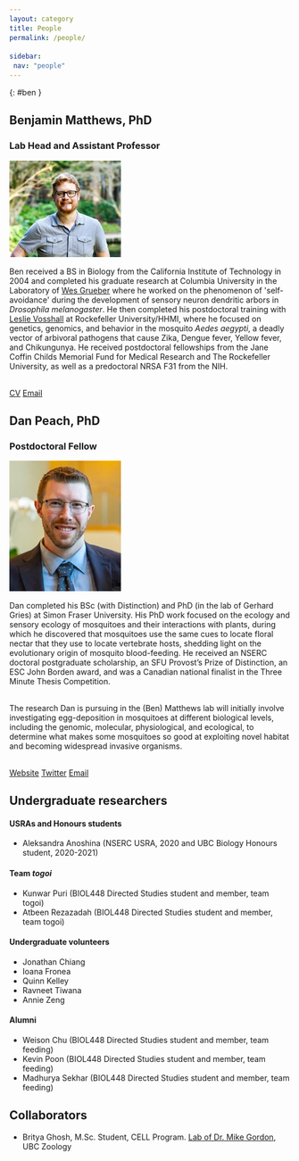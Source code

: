 ```yaml
---
layout: category
title: People
permalink: /people/

sidebar:
 nav: "people"
---
```


{: #ben }

## Benjamin Matthews, PhD
### Lab Head and Assistant Professor

<img class="align-left" src="/assets/images/Ben_1_cropped_0.jpg" width="200" caption="photo, Sylvia Herrera">

Ben received a BS in Biology from the California Institute of Technology in 2004 and completed his graduate research at Columbia University in the Laboratory of [Wes Grueber](https://grueberlab.neuroscience.columbia.edu) where he worked on the phenomenon of 'self-avoidance' during the development of sensory neuron dendritic arbors in *Drosophila melanogaster*. He then completed his postdoctoral training with [Leslie Vosshall](https://www.rockefeller.edu/research/2355-vosshall-laboratory/) at Rockefeller University/HHMI, where he focused on genetics, genomics, and behavior in the mosquito *Aedes aegypti*, a deadly vector of arbivoral pathogens that cause Zika, Dengue fever, Yellow fever, and Chikungunya. He received postdoctoral fellowships from the Jane Coffin Childs Memorial Fund for Medical Research and The Rockefeller University, as well as a predoctoral NRSA F31 from the NIH.
<br/><br/>

[CV](/assets/pdf/BenMatthews_CV_20190628.pdf)
[Email](mailto:ben.matthews@zoology.ubc.ca)


## Dan Peach, PhD
### Postdoctoral Fellow

<img class="align-left" src="/assets/images/danpeach.jpg" width="200">

Dan completed his BSc (with Distinction) and PhD (in the lab of Gerhard Gries) at Simon Fraser University. His PhD work focused on the ecology and sensory ecology of mosquitoes and their interactions with plants, during which he discovered that mosquitoes use the same cues to locate floral nectar that they use to locate vertebrate hosts, shedding light on the evolutionary origin of mosquito blood-feeding. He received an NSERC doctoral postgraduate scholarship, an SFU Provost’s Prize of Distinction, an ESC John Borden award, and was a Canadian national finalist in the Three Minute Thesis Competition.
<br/><br/>

The research Dan is pursuing in the (Ben) Matthews lab will initially involve investigating egg-deposition in mosquitoes at different biological levels, including the genomic, molecular, physiological, and ecological, to determine what makes some mosquitoes so good at exploiting novel habitat and becoming widespread invasive organisms.
<br/><br/>

[Website](http://www.danpeach.net)
[Twitter](https://twitter.com/DanPeach3)
[Email](mailto:peach@zoology.ubc.ca)

## Undergraduate researchers

#### USRAs and Honours students
- Aleksandra Anoshina (NSERC USRA, 2020 and UBC Biology Honours student, 2020-2021)

#### Team _togoi_
- Kunwar Puri (BIOL448 Directed Studies student and member, team togoi)
- Atbeen Rezazadah (BIOL448 Directed Studies student and member, team togoi)

#### Undergraduate volunteers
- Jonathan Chiang
- Ioana Fronea
- Quinn Kelley
- Ravneet Tiwana
- Annie Zeng

#### Alumni
- Weison Chu (BIOL448 Directed Studies student and member, team feeding)
- Kevin Poon (BIOL448 Directed Studies student and member, team feeding)
- Madhurya Sekhar (BIOL448 Directed Studies student and member, team feeding)

## Collaborators
- Britya Ghosh, M.Sc. Student, CELL Program.  [Lab of Dr. Mike Gordon](https://www.zoology.ubc.ca/~gordon/), UBC Zoology
